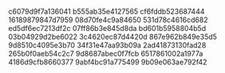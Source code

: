 c6079d9f7a136041
b555ab35e4127565
cf6fddb523687444
16189879847d7959
08d70fe4c9a84650
531d78c4616cd682
ed5df6ec7213df2c
07ff86b3e845d8da
bd601b5958804b5d
03b04929d2be6022
3c4620ec87d4420d
867e962b849e35d5
9d8510c4095e3b70
34f31e47aa93b09a
2ad41873130fad28
265b0f0aeb54c2c7
9d8687abec0f7fcb
6517861002a1977a
4186d9cfb8660377
9abf4bc91a775499
9b09e063ae792f42
